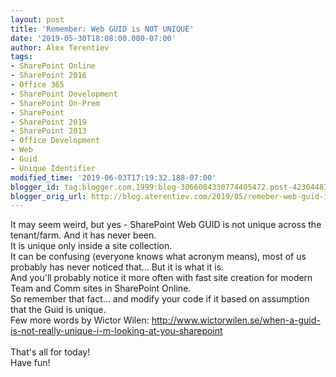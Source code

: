 ```yaml
---
layout: post
title: 'Remember: Web GUID is NOT UNIQUE'
date: '2019-05-30T18:08:00.000-07:00'
author: Alex Terentiev
tags:
- SharePoint Online
- SharePoint 2016
- Office 365
- SharePoint Development
- SharePoint On-Prem
- SharePoint
- SharePoint 2019
- SharePoint 2013
- Office Development
- Web
- Guid
- Unique Identifier
modified_time: '2019-06-03T17:19:32.188-07:00'
blogger_id: tag:blogger.com,1999:blog-3066084330774405472.post-4230448755980875788
blogger_orig_url: http://blog.aterentiev.com/2019/05/remeber-web-guid-is-not-unique.html
---
```


It may seem weird, but yes - SharePoint Web GUID is not unique across the tenant/farm. And it has never been. <br />It is unique only inside a site collection.<br />It can be confusing (everyone knows what acronym means), most of us probably has never noticed that... But it is what it is.<br />And you'll probably notice it more often with fast site creation for modern Team and Comm sites in SharePoint Online.<br />So remember that fact... and modify your code if it based on assumption that the Guid is unique.<br />Few more words by Wictor Wilen: <a href="http://www.wictorwilen.se/when-a-guid-is-not-really-unique-i-m-looking-at-you-sharepoint" target="_blank">http://www.wictorwilen.se/when-a-guid-is-not-really-unique-i-m-looking-at-you-sharepoint</a><br /><br />That's all for today!<br />Have fun!